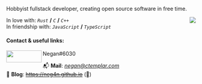 
Hobbyist fullstack developer, creating open source software in free time.  
  
<img align="right" src="https://github-readme-stats.vercel.app/api/top-langs/?username=neg4n&layout=compact&theme=dark"/>

In love with: *`Rust`* **/** *`C`* **/** *`C++`*  
In friendship with: *`JavaScript`* **/** *`TypeScript`*  

#### Contact & useful links:

<img align="left" src="https://github.com/neg4n/neg4n/blob/master/discord.png" width="94" height="32"/>

Negan#6030

:mailbox_with_mail: **Mail**: *negan@ctemplar.com*  
:notebook: **Blog**: ~~https://neg4n.github.io~~ (:construction:)


<!--
**neg4n/neg4n** is a ✨ _special_ ✨ repository because its `README.md` (this file) appears on your GitHub profile.

Here are some ideas to get you started:

- 🔭 I’m currently working on ...
- 🌱 I’m currently learning ...
- 👯 I’m looking to collaborate on ...
- 🤔 I’m looking for help with ...
- 💬 Ask me about ...
- 📫 How to reach me: ...
- 😄 Pronouns: ...
- ⚡ Fun fact: ...
-->
